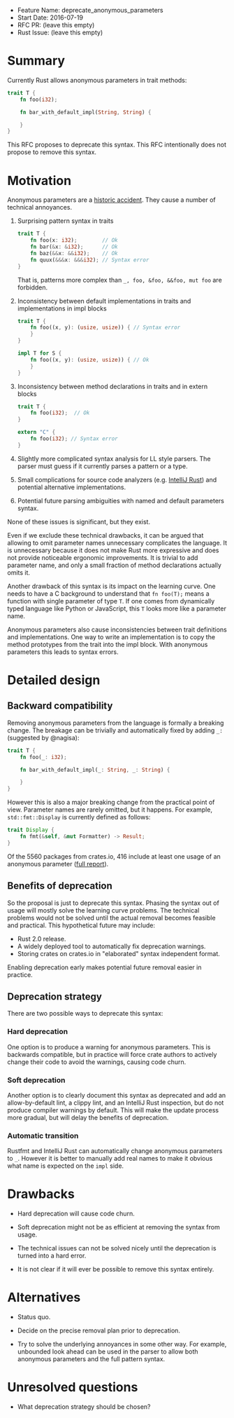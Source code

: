 - Feature Name: deprecate_anonymous_parameters
- Start Date: 2016-07-19
- RFC PR: (leave this empty)
- Rust Issue: (leave this empty)

# Summary
[summary]: #summary

Currently Rust allows anonymous parameters in trait methods:

```Rust
trait T {
    fn foo(i32);

    fn bar_with_default_impl(String, String) {

    }
}
```

This RFC proposes to deprecate this syntax. This RFC intentionally does not
propose to remove this syntax.

# Motivation
[motivation]: #motivation

Anonymous parameters are a [historic accident]. They cause a number of technical
annoyances.

1. Surprising pattern syntax in traits

    ```Rust
    trait T {
        fn foo(x: i32);        // Ok
        fn bar(&x: &i32);      // Ok
        fn baz(&&x: &&i32);    // Ok
        fn quux(&&&x: &&&i32); // Syntax error
    }
    ```

    That is, patterns more complex than `_, foo, &foo, &&foo, mut foo` are
    forbidden.

2. Inconsistency between default implementations in traits and implementations
   in impl blocks

    ```Rust
    trait T {
        fn foo((x, y): (usize, usize)) { // Syntax error
        }
    }

    impl T for S {
        fn foo((x, y): (usize, usize)) { // Ok
        }
    }
    ```

3. Inconsistency between method declarations in traits and in extern blocks

    ```Rust
    trait T {
        fn foo(i32);  // Ok
    }

    extern "C" {
        fn foo(i32); // Syntax error
    }
    ```

4. Slightly more complicated syntax analysis for LL style parsers. The parser
   must guess if it currently parses a pattern or a type.

5. Small complications for source code analyzers (e.g. [IntelliJ Rust]) and
   potential alternative implementations.

6. Potential future parsing ambiguities with named and default parameters
   syntax.


None of these issues is significant, but they exist.


Even if we exclude these technical drawbacks, it can be argued that allowing to
omit parameter names unnecessary complicates the language. It is unnecessary
because it does not make Rust more expressive and does not provide noticeable
ergonomic improvements. It is trivial to add parameter name, and only a small
fraction of method declarations actually omits it.

Another drawback of this syntax is its impact on the learning curve. One needs
to have a C background to understand that `fn foo(T);` means a function with
single parameter of type `T`. If one comes from dynamically typed language like
Python or JavaScript, this `T` looks more like a parameter name.

Anonymous parameters also cause inconsistencies between trait definitions and
implementations. One way to write an implementation is to copy the method
prototypes from the trait into the impl block. With anonymous parameters this
leads to syntax errors.


[historic accident]: https://github.com/rust-lang/rust/pull/29406#issuecomment-151859611
[IntelliJ Rust]: https://github.com/intellij-rust/intellij-rust/commit/1bb65c47341a04aecef5fa6817e8b2b56bfc9abb#diff-66f3ba596f0ecf74a2942b3223789ab5R41


# Detailed design
[design]: #detailed-design


## Backward compatibility

Removing anonymous parameters from the language is formally a breaking change.
The breakage can be trivially and automatically fixed by adding `_:` (suggested by @nagisa):

```Rust
trait T {
    fn foo(_: i32);

    fn bar_with_default_impl(_: String, _: String) {

    }
}
```

However this is also a major breaking change from the practical point of view.
Parameter names are rarely omitted, but it happens. For example,
`std::fmt::Display` is currently defined as follows:

```Rust
trait Display {
    fn fmt(&self, &mut Formatter) -> Result;
}
```

Of the 5560 packages from crates.io, 416 include at least one usage of
an anonymous parameter ([full report]).

[full report]: https://github.com/rust-lang/rfcs/pull/1685#issuecomment-238954434


## Benefits of deprecation

So the proposal is just to deprecate this syntax. Phasing the syntax out of
usage will mostly solve the learning curve problems. The technical problems
would not be solved until the actual removal becomes feasible and
practical. This hypothetical future may include:

* Rust 2.0 release.
* A widely deployed tool to automatically fix deprecation warnings.
* Storing crates on crates.io in "elaborated" syntax independent format.

Enabling deprecation early makes potential future removal easier in practice.


## Deprecation strategy

There are two possible ways to deprecate this syntax:

### Hard deprecation

One option is to produce a warning for anonymous parameters. This is backwards
compatible, but in practice will force crate authors to actively change their
code to avoid the warnings, causing code churn.

### Soft deprecation

Another option is to clearly document this syntax as deprecated and add an
allow-by-default lint, a clippy lint, and an IntelliJ Rust inspection, but do
not produce compiler warnings by default. This will make the update process more
gradual, but will delay the benefits of deprecation.

### Automatic transition

Rustfmt and IntelliJ Rust can automatically change anonymous parameters to
`_`. However it is better to manually add real names to make it obvious what
name is expected on the `impl` side.

# Drawbacks
[drawbacks]: #drawbacks

* Hard deprecation will cause code churn.

* Soft deprecation might not be as efficient at removing the syntax from usage.

* The technical issues can not be solved nicely until the deprecation is turned
  into a hard error.

* It is not clear if it will ever be possible to remove this syntax entirely.


# Alternatives
[alternatives]: #alternatives

* Status quo.

* Decide on the precise removal plan prior to deprecation.

* Try to solve the underlying annoyances in some other way. For example,
  unbounded look ahead can be used in the parser to allow both anonymous
  parameters and the full pattern syntax.


# Unresolved questions
[unresolved]: #unresolved-questions

* What deprecation strategy should be chosen?
